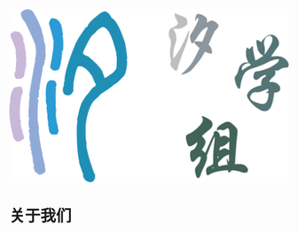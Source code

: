 <img src="./images/title.png" alt="title" style="display: block; margin: 0 auto; zoom: 50%;">

# 关于我们